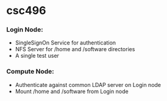 # csc496

### Login Node:
- SingleSignOn Service for authentication
- NFS Server for /home and /software directories
- A single test user
### Compute Node:
- Authenticate against common LDAP server on Login node
- Mount /home and /software from Login node
